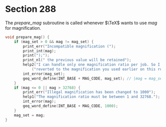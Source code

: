 # Section 288

The *prepare_mag* subroutine is called whenever $\TeX$ wants to use *mag* for magnification.

```c datastructures/stack.c
void prepare_mag() {
    if (mag_set > 0 && mag != mag_set) {
        print_err("Incompatible magnification (");
        print_int(mag);
        print(");");
        print_nl(" the previous value will be retained");
        help2("I can handle only one magnification ratio per job. So I've")
            ("reverted to the magnification you used earlier on this run.");
        int_error(mag_set);
        geq_word_define(INT_BASE + MAG_CODE, mag_set); // |mag = mag_set|
    }
    if (mag <= 0 || mag > 32768) {
        print_err("Illegal magnification has been changed to 1000");
        help1("The magnification ratio must be between 1 and 32768.");
        int_error(mag);
        geq_word_define(INT_BASE + MAG_CODE, 1000);
    }
    mag_set = mag;
}
```
